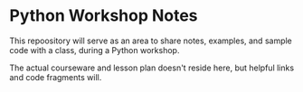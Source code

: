# Python Workshop Notes

This repoository will serve as an area to share notes, examples, and sample code with a class, during a Python workshop. 

The actual courseware and lesson plan doesn't reside here, but helpful links and code fragments will.